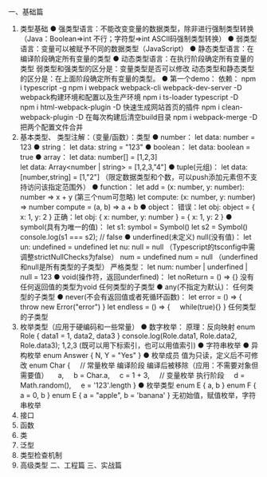 一、基础篇
1. 类型基础
● 强类型语言：不能改变变量的数据类型，除非进行强制类型转换（Java：Boolean=>int 不行；字符型=>int ASCII码强制类型转换）
● 弱类型语言：变量可以被赋予不同的数据类型（JavaScript）
● 静态类型语言：在编译阶段确定所有变量的类型
● 动态类型语言：在执行阶段确定所有变量的类型
弱类型和强类型的区分是：变量类型是否可以修改
动态类型和静态类型的区分是：在上面阶段确定所有变量的类型。
● 第一个demo：
依赖：
npm i typescript -g
npm i webpack webpack-cli webpack-dev-server -D  webpack构建环境和配置以及生产环境
npm i ts-loader typescript -D  
npm i html-webpack-plugin -D  快速生成网站首页的插件
npm i clean-webpack-plugin -D  在每次构建后清空build目录
npm i webpack-merge -D  把两个配置文件合并
2. 基本类型、
类型注解：（变量/函数）：类型
● number： 
let data: number = 123
● string： 
let data: string = "123"
● boolean：
let data: boolean = true
● array： 
let data: number[] = [1,2,3]	
let data: Array<number | string> = [1,2,3,"4"]
● tuple(元组)： 
let data: [number,string] = [1,"2"] （限定数据类型和个数，可以push添加元素但不支持访问该指定范围外）
● function： 
let add = (x: number, y: number): number => x + y  (第三个num可忽略)
let compute: (x: number, y: number) => number
compute = (a, b) => a + b
● object： 
错误：let obj: object = { x: 1, y: 2 }
正确：let obj: { x: number, y: number } = { x: 1, y: 2 }
● symbol(具有为唯一的值)：
let s1: symbol = Symbol()
let s2 = Symbol()
console.log(s1 === s2); // false
● underfined(未定义) null(没有值)：
let un: undefined = undefined
let nu: null = null
（Typescript的tsconfig中需调整strictNullChecks为false）
num = undefined
num = null
（underfined和null是所有类型的子类型）
严格类型：
let num: number | underfined | null = 123
● void(操作符，返回underfined)：
let noReturn = () => {} 没有任何返回值的类型为void
任何类型的子类型
● any(不指定为默认)：
任何类型的子类型
● never(不会有返回值或者死循环函数)：
let error = () => {
    throw new Error("error")
}
let endless = () => {
    while(true){}
}
任何类型的子类型
3. 枚举类型（应用于硬编码和一些常量）
● 数字枚举：
原理：反向映射
enum Role { data1 = 1, data2, data3 }
console.log(Role.data1, Role.data2, Role.data3); 1,2,3
(既可以用下标索引，也可以用值索引)
● 字符串枚举
● 异构枚举
enum Answer { N, Y = "Yes" }
● 枚举成员
值为只读，定义后不可修改
enum Char {
    // 常量枚举 编译阶段 编译后被移除（应用：不需要对象但需要值）
    a,
    b = Char.a,
    c = 1 + 3,
    // 变量枚举 执行阶段
    d = Math.random(),
    e = '123'.length
}
● 枚举类型
enum E { a, b }
enum F { a = 0, b }
enum E { a = "apple", b = 'banana' }
无初始值，赋值枚举，字符串枚举
4. 接口
5. 函数
6. 类
7. 泛型
8. 类型检查机制
9. 高级类型
二、工程篇
三、实战篇




